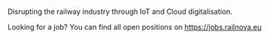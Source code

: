 Disrupting the railway industry through IoT and Cloud digitalisation.

Looking for a job? You can find all open positions on https://jobs.railnova.eu
